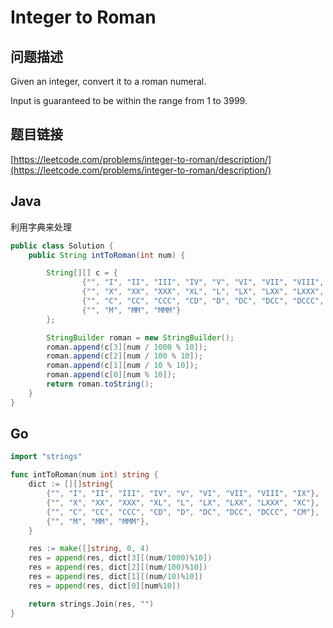 # Integer to Roman

## 问题描述

Given an integer, convert it to a roman numeral.

Input is guaranteed to be within the range from 1 to 3999.

## 题目链接

[https://leetcode.com/problems/integer-to-roman/description/](https://leetcode.com/problems/integer-to-roman/description/)

## Java

利用字典来处理

```java
public class Solution {
    public String intToRoman(int num) {

        String[][] c = {
                {"", "I", "II", "III", "IV", "V", "VI", "VII", "VIII", "IX"},
                {"", "X", "XX", "XXX", "XL", "L", "LX", "LXX", "LXXX", "XC"},
                {"", "C", "CC", "CCC", "CD", "D", "DC", "DCC", "DCCC", "CM"},
                {"", "M", "MM", "MMM"}
        };

        StringBuilder roman = new StringBuilder();
        roman.append(c[3][num / 1000 % 10]);
        roman.append(c[2][num / 100 % 10]);
        roman.append(c[1][num / 10 % 10]);
        roman.append(c[0][num % 10]);
        return roman.toString();
    }
}
```

## Go

```go
import "strings"

func intToRoman(num int) string {
	dict := [][]string{
		{"", "I", "II", "III", "IV", "V", "VI", "VII", "VIII", "IX"},
		{"", "X", "XX", "XXX", "XL", "L", "LX", "LXX", "LXXX", "XC"},
		{"", "C", "CC", "CCC", "CD", "D", "DC", "DCC", "DCCC", "CM"},
		{"", "M", "MM", "MMM"},
	}

	res := make([]string, 0, 4)
	res = append(res, dict[3][(num/1000)%10])
	res = append(res, dict[2][(num/100)%10])
	res = append(res, dict[1][(num/10)%10])
	res = append(res, dict[0][num%10])

	return strings.Join(res, "")
}
```
